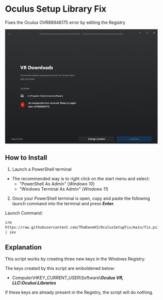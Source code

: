 # Oculus Setup Library Fix
Fixes the Oculus OVR88948175 error by editing the Registry

![setup-error](setup-error.png)

## How to Install

1. Launch a PowerShell terminal
  * The recommended way is to right click on the start menu and select:
    * "PowerShell As Admin" (*Windows 10*)
    * "Windows Terminal As Admin" (*Windows 11*)

2. Once your PowerShell terminal is open, copy and paste the following launch command into the terminal and press **Enter**.

Launch Command:
```
irm https://raw.githubusercontent.com/TheDaneH3/OculusSetupFix/main/fix.ps1 | iex
```

## Explanation

This script works by creating three new keys in the Windows Registry.

The keys created by this script are emboldened below:

* Computer\HKEY_CURRENT_USER\Software\\***Oculus VR, LLC***\\***Oculus***\\***Libraries***

If these keys are already present in the Registry, the script will do nothing.
